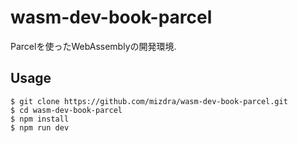 # wasm-dev-book-parcel
Parcelを使ったWebAssemblyの開発環境.

## Usage
```
$ git clone https://github.com/mizdra/wasm-dev-book-parcel.git
$ cd wasm-dev-book-parcel
$ npm install
$ npm run dev
```
